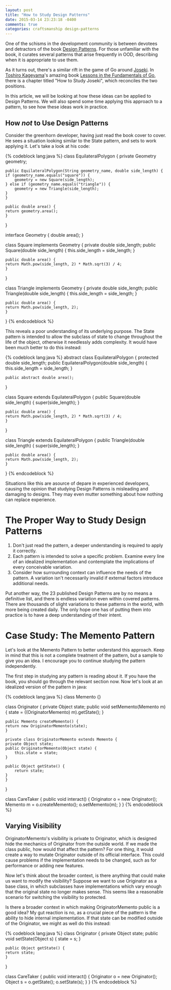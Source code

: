 ```yaml
---
layout: post
title: "How to Study Design Patterns"
date: 2015-03-14 23:23:18 -0400
comments: true
categories: craftsmanship design-patterns
---
```

One of the schisms in the development community is between devotees and detractors of the book [Design Patterns](http://www.amazon.com/Design-Patterns-Elements-Reusable-Object-Oriented/dp/0201633612/ref=sr_1_1?ie=UTF8&qid=1426390303&sr=8-1&keywords=design+patterns). For those unfamiliar with the book, it curates several patterns that arise frequently in OOD, describing when it is appropriate to use them.

As it turns out, there's a similar rift in the game of Go around [Joseki](http://en.wikipedia.org/wiki/Joseki). In [Toshiro Kageyama](http://en.wikipedia.org/wiki/Toshiro_Kageyama)'s amazing book [Lessons in the Fundamentals of Go](http://www.amazon.com/Lessons-Fundamentals-Beginner-Elementary-Books/dp/4906574289), there is a chapter titled "How to Study Joseki", which reconciles the two positions.

In this article, we will be looking at how these ideas can be applied to Design Patterns. We will also spend some time applying this approach to a pattern, to see how these ideas work in practice.

How *not* to Use Design Patterns
----------------------------------
Consider the greenhorn developer, having just read the book cover to cover. He sees a situation looking similar to the State pattern, and sets to work applying it. Let's take a look at his code:

{% codeblock lang:java %}
class EquilateralPolygon {
    private Geometry geometry;

    public EquilateralPolygon(String geometry_name, double side_length) {
	if (geometry_name.equals("square")) {
	    geometry = new Square(side_length);
	} else if (geometry_name.equals("triangle")) {
	    geometry = new Triangle(side_length);
	}
    }

    public double area() {
	return geometry.area();
    }
}

interface Geometry {
    double area();
}

class Square implements Geometry {
    private double side_length;
    public Square(double side_length) {
	this.side_length = side_length;
    }

    public double area() {
	return Math.pow(side_length, 2) * Math.sqrt(3) / 4;
    }
}

class Triangle implements Geometry {
    private double side_length;
    public Triangle(double side_length) {
	this.side_length = side_length;
    }

    public double area() {
	return Math.pow(side_length, 2);
    }
}
{% endcodeblock %}

This reveals a poor understanding of its underlying purpose. The State pattern is intended to allow the subclass of state to change throughout the life of the object, otherwise it needlessly adds complexity.  It would have been much better to do this instead:

{% codeblock lang:java %}
abstract class EquilateralPolygon {
    protected double side_length;
    public EquilateralPolygon(double side_length) {
	this.side_length = side_length;
    }

    public abstract double area();
}

class Square extends EquilateralPolygon {
    public Square(double side_length) {
	super(side_length);
    }

    public double area() {
	return Math.pow(side_length, 2) * Math.sqrt(3) / 4;
    }
}

class Triangle extends EquilateralPolygon {
    public Triangle(double side_length) {
	super(side_length);
    }

    public double area() {
	return Math.pow(side_length, 2);
    }
}
{% endcodeblock %}

Situations like this are asource of depare in experienced developers, causing the opinion that studying Design Patterns is misleading and damaging to designs. They may even mutter something about how nothing can replace experience.

The Proper Way to Study Design Patterns
=======================================
1. Don't just read the pattern, a deeper understanding is required to apply it correctly.
2. Each pattern is intended to solve a specific problem. Examine every line of an idealized implementation and contemplate the implications of every conceivable variation.
3. Consider how surrounding context can influence the needs of the pattern. A variation isn't necessarily invalid if external factors introduce additional needs.

Put another way, the 23 published Design Patterns are by no means a definitive list, and there is endless variation even within covered patterns. There are thousands of slight variations to these patterns in the world, with more being created daily. The only hope one has of putting them into practice is to have a deep understanding of their intent.

Case Study: The Memento Pattern
===============================
Let's look at the Memento Pattern to better understand this approach.  Keep in mind that this is not a complete treatment of the pattern, but a sample to give you an idea.  I encourage you to continue studying the pattern independently.

The first step in studying any pattern is reading about it. If you have the book, you should go through the relevant section now. Now let's look at an idealized version of the pattern in java:

{% codeblock lang:java %}
class Memento {}

class Originator {
    private Object state;
    public void setMemento(Memento m) {
	state = ((OriginatorMemento) m).getState();
    }

    public Memento createMemento() {
	return new OriginatorMemento(state);
    }

    private class OriginatorMemento extends Memento {
	private Object state;
	public OriginatorMemento(Object state) {
	    this.state = state;
	}

	public Object getState() {
	    return state;
	}
    }
}

class CareTaker {
    public void interact() {
	Originator o = new Originator();
	Memento m = o.createMemento();
	o.setMemento(m);
    }
}
{% endcodeblock %}

Varying Visibility
------------------
OriginatorMemento's visibility is private to Originator, which is designed hide the mechanics of Originator from the outside world. If we made the class public, how would that affect the pattern?  For one thing, it would create a way to mutate Originator outside of its official interface. This could cause problems if the implementation needs to be changed, such as for performance or adding new features.

Now let's think about the broader context, is there anything that could make us want to modify the visibility? Suppose we want to use Originator as a base class, in which subclasses have implementations which vary enough that the original state no longer makes sense. This seems like a reasonable scenario for switching the visibility to protected.

Is there a broader context in which making OriginatorMemento public is a good idea? My gut reaction is no, as a crucial piece of the pattern is the ability to hide internal implementation.  If that state can be modified outside of the Originator, we might as well do this instead:

{% codeblock lang:java %}
class Originator {
    private Object state;
    public void setState(Object s) {
	state = s;
    }

    public Object getState() {
	return state;
    }
}

class CareTaker {
    public void interact() {
	Originator o = new Originator();
	Object s = o.getState();
	o.setState(s);
    }
}
{% endcodeblock %}
